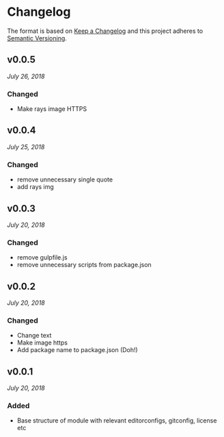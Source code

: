 # Changelog

The format is based on [Keep a Changelog](http://keepachangelog.com/en/1.0.0/)
and this project adheres to [Semantic Versioning](http://semver.org/spec/v2.0.0.html).

v0.0.5
------------------------------
*July 26, 2018*

### Changed
- Make rays image HTTPS

v0.0.4
------------------------------
*July 25, 2018*

### Changed
- remove unnecessary single quote
- add rays img


v0.0.3
------------------------------
*July 20, 2018*

### Changed
- remove gulpfile.js
- remove unnecessary scripts from package.json


v0.0.2
------------------------------
*July 20, 2018*

### Changed
- Change text
- Make image https
- Add package name to package.json (Doh!)


v0.0.1
------------------------------
*July 20, 2018*

### Added
- Base structure of module with relevant editorconfigs, gitconfig, license etc
